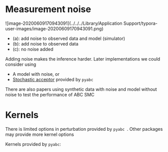 # Measurement noise

![image-20200609170943091](../../../Library/Application Support/typora-user-images/image-20200609170943091.png)

-   (a): add noise to observed data and model (simulator)
-   (b): add noise to observed data
-   (c): no noise added



Adding noise makes the inference harder. Later implementations we could consider using 

-   A model with noise, or
-   [Stochastic acceptor](https://pyabc.readthedocs.io/en/latest/examples/noise.html) provided by `pyabc`

There are also papers using synthetic data with noise and model without noise to test the performance of ABC SMC

# Kernels

There is limited options in perturbation provided by `pyabc `. Other packages may provide more kernel options

Kernels provided by `pyabc`:

